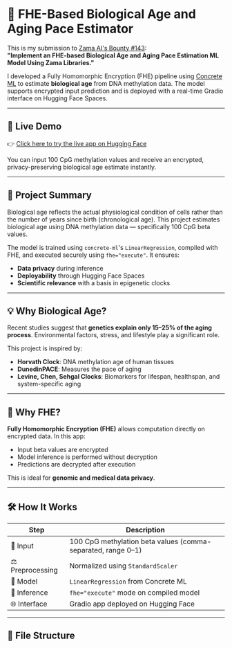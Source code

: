 # 🧬 FHE-Based Biological Age and Aging Pace Estimator

This is my submission to [Zama AI's Bounty #143](https://github.com/zama-ai/bounty-program/issues/143):  
**"Implement an FHE-based Biological Age and Aging Pace Estimation ML Model Using Zama Libraries."**

I developed a Fully Homomorphic Encryption (FHE) pipeline using [Concrete ML](https://github.com/zama-ai/concrete-ml) to estimate **biological age** from DNA methylation data. The model supports encrypted input prediction and is deployed with a real-time Gradio interface on Hugging Face Spaces.

---

## 🚀 Live Demo

👉 [Click here to try the live app on Hugging Face](https://huggingface.co/spaces/CAT-ROM/fhe-biological-age-predictor)

You can input 100 CpG methylation values and receive an encrypted, privacy-preserving biological age estimate instantly.

---

## 📌 Project Summary

Biological age reflects the actual physiological condition of cells rather than the number of years since birth (chronological age). This project estimates biological age using DNA methylation data — specifically 100 CpG beta values.

The model is trained using `concrete-ml`'s `LinearRegression`, compiled with FHE, and executed securely using `fhe="execute"`. It ensures:
- **Data privacy** during inference
- **Deployability** through Hugging Face Spaces
- **Scientific relevance** with a basis in epigenetic clocks

---

## 💡 Why Biological Age?

Recent studies suggest that **genetics explain only 15–25% of the aging process**. Environmental factors, stress, and lifestyle play a significant role.

This project is inspired by:

- **Horvath Clock**: DNA methylation age of human tissues
- **DunedinPACE**: Measures the pace of aging
- **Levine, Chen, Sehgal Clocks**: Biomarkers for lifespan, healthspan, and system-specific aging

---

## 🔐 Why FHE?

**Fully Homomorphic Encryption (FHE)** allows computation directly on encrypted data. In this app:
- Input beta values are encrypted
- Model inference is performed without decryption
- Predictions are decrypted after execution

This is ideal for **genomic and medical data privacy**.

---

## 🛠️ How It Works

| Step | Description |
|------|-------------|
| 🧬 Input | 100 CpG methylation beta values (comma-separated, range 0–1) |
| ⚖️ Preprocessing | Normalized using `StandardScaler` |
| 🧠 Model | `LinearRegression` from Concrete ML |
| 🔐 Inference | `fhe="execute"` mode on compiled model |
| 🌐 Interface | Gradio app deployed on Hugging Face |

---

## 📂 File Structure

